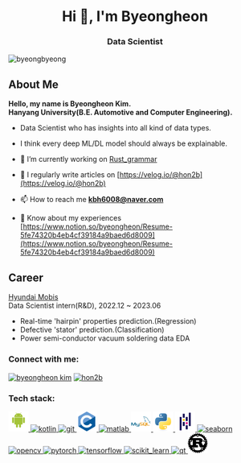 <h1 align="center">Hi 👋, I'm Byeongheon</h1>
<h3 align="center">Data Scientist</h3>

<p align="left"> <img src="https://komarev.com/ghpvc/?username=byeongbyeong&label=Profile%20views&color=0e75b6&style=flat" alt="byeongbyeong" /> </p>

## About Me
**Hello, my name is Byeongheon Kim. <br> Hanyang University(B.E. Automotive and Computer Engineering).** <br>


- Data Scientist who has insights into all kind of data types.

- I think every deep ML/DL model should always be explainable.

- 🔭 I’m currently working on [Rust_grammar](https://github.com/byeongbyeong/Rust_grammar)
  
- 📝 I regularly write articles on [https://velog.io/@hon2b](https://velog.io/@hon2b)

- 📫 How to reach me **kbh6008@naver.com**

- 📄 Know about my experiences [https://www.notion.so/byeongheon/Resume-5fe74320b4eb4cf39184a9baed6d8009](https://www.notion.so/byeongheon/Resume-5fe74320b4eb4cf39184a9baed6d8009)


## Career
<a href="https://www.mobis.co.kr/kr/index.do">  Hyundai Mobis </a> <br>
Data Scientist intern(R&D), 2022.12 ~ 2023.06 <br>
- Real-time 'hairpin' properties prediction.(Regression)
- Defective 'stator' prediction.(Classification)
- Power semi-conductor vacuum soldering data EDA

<h3 align="left">Connect with me:</h3>
<p align="left">
<a href="https://linkedin.com/in/byeongheon-kim-23a63a248/" target="blank"><img align="center" src="https://raw.githubusercontent.com/rahuldkjain/github-profile-readme-generator/master/src/images/icons/Social/linked-in-alt.svg" alt="byeongheon kim" height="30" width="40" /></a>
<a href="https://instagram.com/hon2b" target="blank"><img align="center" src="https://raw.githubusercontent.com/rahuldkjain/github-profile-readme-generator/master/src/images/icons/Social/instagram.svg" alt="hon2b" height="30" width="40" /></a>
</p>

<h3 align="left">Tech stack:</h3>
<p align="left"> <a href="https://developer.android.com" target="_blank" rel="noreferrer"> <img src="https://raw.githubusercontent.com/devicons/devicon/master/icons/android/android-original-wordmark.svg" alt="android" width="40" height="40"/> </a> <a href="https://kotlinlang.org" target="_blank" rel="noreferrer"> <img src="https://www.vectorlogo.zone/logos/kotlinlang/kotlinlang-icon.svg" alt="kotlin" width="40" height="40"/> </a> <a href="https://git-scm.com/" target="_blank" rel="noreferrer"> <img src="https://www.vectorlogo.zone/logos/git-scm/git-scm-icon.svg" alt="git" width="40" height="40"/> </a> <a href="https://www.cprogramming.com/" target="_blank" rel="noreferrer"> <img src="https://raw.githubusercontent.com/devicons/devicon/master/icons/c/c-original.svg" alt="c" width="40" height="40"/> </a> <a href="https://www.mathworks.com/" target="_blank" rel="noreferrer"> <img src="https://upload.wikimedia.org/wikipedia/commons/2/21/Matlab_Logo.png" alt="matlab" width="40" height="40"/> </a> <a href="https://www.mysql.com/" target="_blank" rel="noreferrer"> <img src="https://raw.githubusercontent.com/devicons/devicon/master/icons/mysql/mysql-original-wordmark.svg" alt="mysql" width="40" height="40"/> </a> <a href="https://www.python.org" target="_blank" rel="noreferrer"> <img src="https://raw.githubusercontent.com/devicons/devicon/master/icons/python/python-original.svg" alt="python" width="40" height="40"/> </a> <a href="https://pandas.pydata.org/" target="_blank" rel="noreferrer"> <img src="https://raw.githubusercontent.com/devicons/devicon/2ae2a900d2f041da66e950e4d48052658d850630/icons/pandas/pandas-original.svg" alt="pandas" width="40" height="40"/> </a> <a href="https://seaborn.pydata.org/" target="_blank" rel="noreferrer"> <img src="https://seaborn.pydata.org/_images/logo-mark-lightbg.svg" alt="seaborn" width="40" height="40"/> </a> <a href="https://opencv.org/" target="_blank" rel="noreferrer"> <img src="https://www.vectorlogo.zone/logos/opencv/opencv-icon.svg" alt="opencv" width="40" height="40"/> </a> <a href="https://pytorch.org/" target="_blank" rel="noreferrer"> <img src="https://www.vectorlogo.zone/logos/pytorch/pytorch-icon.svg" alt="pytorch" width="40" height="40"/> </a> <a href="https://www.tensorflow.org" target="_blank" rel="noreferrer"> <img src="https://www.vectorlogo.zone/logos/tensorflow/tensorflow-icon.svg" alt="tensorflow" width="40" height="40"/> </a> <a href="https://scikit-learn.org/" target="_blank" rel="noreferrer"> <img src="https://upload.wikimedia.org/wikipedia/commons/0/05/Scikit_learn_logo_small.svg" alt="scikit_learn" width="40" height="40"/> </a> <a href="https://www.qt.io/" target="_blank" rel="noreferrer"> <img src="https://upload.wikimedia.org/wikipedia/commons/0/0b/Qt_logo_2016.svg" alt="qt" width="40" height="40"/> </a> <a href="https://www.rust-lang.org" target="_blank" rel="noreferrer"> <img src="https://raw.githubusercontent.com/devicons/devicon/master/icons/rust/rust-plain.svg" alt="rust" width="40" height="40"/> </a> </p>
